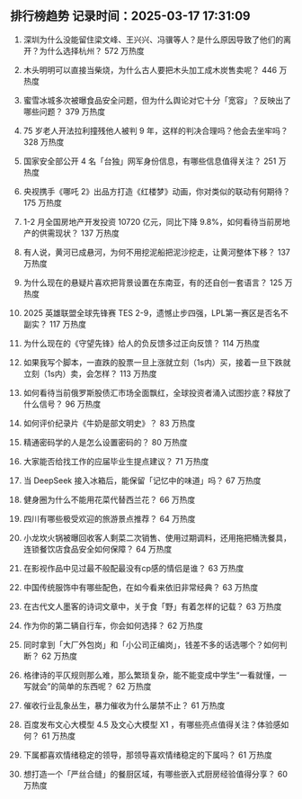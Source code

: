 
## 排行榜趋势 记录时间：2025-03-17 17:31:09
  
  1. 深圳为什么没能留住梁文峰、王兴兴、冯骥等人？是什么原因导致了他们的离开？为什么选择杭州？ 572 万热度
    
  2. 木头明明可以直接当柴烧，为什么古人要把木头加工成木炭售卖呢？ 446 万热度
    
  3. 蜜雪冰城多次被曝食品安全问题，但为什么舆论对它十分「宽容」？反映出了哪些问题？ 379 万热度
    
  4. 75 岁老人开法拉利撞残他人被判 9 年，这样的判决合理吗？他会去坐牢吗？ 328 万热度
    
  5. 国家安全部公开 4 名「台独」网军身份信息，有哪些信息值得关注？ 251 万热度
    
  6. 央视携手《哪吒 2》出品方打造《红楼梦》动画，你对类似的联动有何期待？ 175 万热度
    
  7. 1-2 月全国房地产开发投资 10720 亿元，同比下降 9.8%，如何看待当前房地产的供需现状？ 137 万热度
    
  8. 有人说，黄河已成悬河，为何不用挖泥船把泥沙挖走，让黄河整体下移？ 137 万热度
    
  9. 为什么现在的悬疑片喜欢把背景设置在东南亚，有的还自创一套语言？ 125 万热度
    
  10. 2025 英雄联盟全球先锋赛 TES 2-9，遗憾止步四强，LPL第一赛区是否名不副实？ 117 万热度
    
  11. 为什么现在的《守望先锋》给人的负反馈多过正向反馈？ 114 万热度
    
  12. 如果我写个脚本，一直跌的股票一旦上涨就立刻（1s内）买，接着一旦下跌就立刻（1s内）卖，会怎样？ 113 万热度
    
  13. 如何看待当前俄罗斯股债汇市场全面飘红，全球投资者涌入试图抄底？释放了什么信号？ 96 万热度
    
  14. 如何评价纪录片《牛奶是部文明史》？ 83 万热度
    
  15. 精通密码学的人是怎么设置密码的？ 80 万热度
    
  16. 大家能否给找工作的应届毕业生提点建议？ 71 万热度
    
  17. 当 DeepSeek 接入冰箱后，能保留「记忆中的味道」吗？ 67 万热度
    
  18. 健身圈为什么不能用花菜代替西兰花？ 66 万热度
    
  19. 四川有哪些极受欢迎的旅游景点推荐？ 64 万热度
    
  20. 小龙坎火锅被曝回收客人剩菜二次销售、使用过期调料，还用拖把桶洗餐具，连锁餐饮店食品安全如何保障？ 64 万热度
    
  21. 在影视作品中见过最不般配最没有cp感的情侣是谁？ 63 万热度
    
  22. 中国传统服饰中有哪些配色，在如今看来依旧非常经典？ 63 万热度
    
  23. 在古代文人墨客的诗词文章中，关于食「野」有着怎样的记载？ 63 万热度
    
  24. 作为你的第二辆自行车，你会如何选择？ 62 万热度
    
  25. 同时拿到「大厂外包岗」和「小公司正编岗」，钱差不多的话选哪个？如何判断？ 62 万热度
    
  26. 格律诗的平仄规则那么难，那么繁琐复杂，能不能变成中学生“一看就懂，一写就会”的简单的东西呢？ 62 万热度
    
  27. 催收行业乱象丛生，暴力催收为什么屡禁不止？ 61 万热度
    
  28. 百度发布文心大模型 4.5 及文心大模型 X1 ，有哪些亮点值得关注？体验感如何？ 61 万热度
    
  29. 下属都喜欢情绪稳定的领导，那领导喜欢情绪稳定的下属吗？ 61 万热度
    
  30. 想打造一个「严丝合缝」的餐厨区域，有哪些嵌入式厨房经验值得分享？ 60 万热度
    